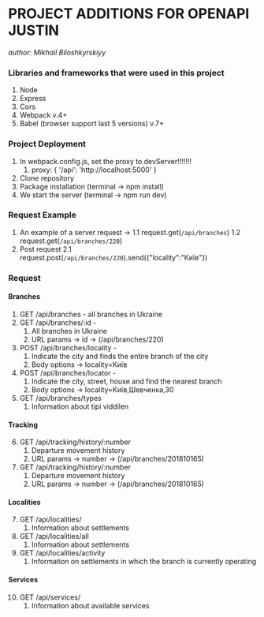 # PROJECT ADDITIONS FOR OPENAPI JUSTIN
*author: Mikhail Biloshkyrskiyy*

### Libraries and frameworks that were used in this project
1. Node
2. Express
3. Cors
4. Webpack v.4+
5. Babel (browser support last 5 versions) v.7+

### Project Deployment
1. In webpack.config.js, set the proxy to devServer!!!!!!!
    1.  proxy: {
            '/api': 'http://localhost:5000'
        }
1. Clone repository
2. Package installation (terminal -> npm install)
3. We start the server (terminal -> npm run dev)
### Request Example
1.  An example of a server request ->
    1.1 request.get(`/api/branches`)
    1.2 request.get(`/api/branches/220`)
2.  Post request
    2.1 request.post(`/api/branches/220`).send({"locality":"Київ"})
### Request

#### Branches
1) GET /api/branches - all branches in Ukraine
2) GET /api/branches/:id -
    1. All branches in Ukraine
    2. URL params -> id -> (/api/branches/220)
3) POST /api/branches/locality -
    1. Indicate the city and finds the entire branch of the city
    2. Body options -> locality=Київ
4) POST /api/branches/locator -
    1. Indicate the city, street, house and find the nearest branch
    2. Body options -> locality=Київ,Шевченка,30
5) GET /api/branches/types
    1. Information about tipi viddilen

#### Tracking
6) GET /api/tracking/history/:number
    1. Departure movement history
    2. URL params -> number -> (/api/branches/201810165)
7) GET /api/tracking/history/:number
    1. Departure movement history
    2. URL params -> number -> (/api/branches/201810165)

#### Localities
7) GET /api/localities/
    1. Information about settlements
8) GET /api/localities/all
    1. Information about settlements
9) GET /api/localities/activity
    1. Information on settlements in which the branch is currently operating

#### Services
10) GET /api/services/
    1. Information about available services